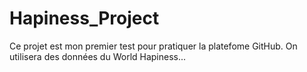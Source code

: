# Hapiness_Project
Ce projet est mon premier test pour pratiquer la platefome GitHub. On utilisera des données du World Hapiness...
